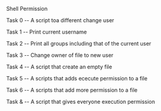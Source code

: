 Shell Permission

Task 0 -- A script toa different change user

Task 1 -- Print current username

Task 2 -- Print all groups including that of the current user

Task 3 -- Change owner of file to new user

Task 4 -- A script that create an empty file

Task 5 -- A scripts that adds ececute permission to a file

Task 6 -- A scripts that add more permission to a file

Task & -- A script that gives everyone execution permission


